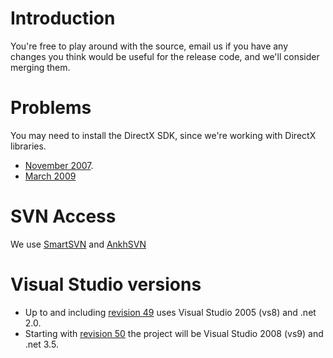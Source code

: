 # Introduction #
You're free to play around with the source, email us if you have any changes you think would be useful for the release code, and we'll consider merging them.

# Problems #
You may need to install the DirectX SDK, since we're working with DirectX libraries.
  * [November 2007](http://www.microsoft.com/downloads/details.aspx?FamilyID=4b78a58a-e672-4b83-a28e-72b5e93bd60a&DisplayLang=en).
  * [March 2009](http://www.microsoft.com/downloads/details.aspx?FamilyID=24a541d6-0486-4453-8641-1eee9e21b282&displaylang=en)

# SVN Access #
We use [SmartSVN](http://www.syntevo.com/smartsvn/) and [AnkhSVN](http://ankhsvn.open.collab.net/)

# Visual Studio versions #
  * Up to and including [revision 49](https://code.google.com/p/wow360/source/detail?r=49) uses Visual Studio 2005 (vs8) and .net 2.0.
  * Starting with [revision 50](https://code.google.com/p/wow360/source/detail?r=50) the project will be Visual Studio 2008 (vs9) and .net 3.5.